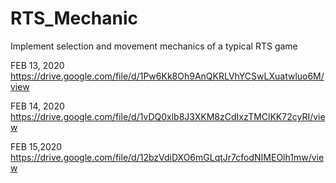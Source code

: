 # RTS_Mechanic
Implement selection and movement mechanics of a typical RTS game

FEB 13, 2020  
https://drive.google.com/file/d/1Pw6Kk8Oh9AnQKRLVhYCSwLXuatwluo6M/view  

FEB 14, 2020  
https://drive.google.com/file/d/1vDQ0xlb8J3XKM8zCdIxzTMClKK72cyRI/view  

FEB 15,2020  
https://drive.google.com/file/d/12bzVdiDXO6mGLqtJr7cfodNIMEOlh1mw/view  

